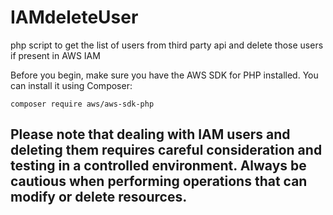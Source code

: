 # IAMdeleteUser
php script to get the list of users from third party api and delete those users if present in AWS IAM

Before you begin, make sure you have the AWS SDK for PHP installed. You can install it using Composer:

```
composer require aws/aws-sdk-php
```

## Please note that dealing with IAM users and deleting them requires careful consideration and testing in a controlled environment. Always be cautious when performing operations that can modify or delete resources.
